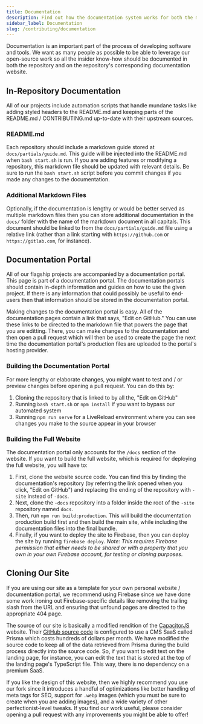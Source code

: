 ```yaml
---
title: Documentation
description: Find out how the documentation system works for both the markdown files included in the Megabyte Labs projects as well as the Megabyte Labs documentation portal. Learn how to contribute to the documentation.
sidebar_label: Documentation
slug: /contributing/documentation
---
```


Documentation is an important part of the process of developing software and tools. We want as many people as possible to be able to leverage our open-source work so all the insider know-how should be documented in both the repository and on the repository's corresponding documentation website.

## In-Repository Documentation

All of our projects include automation scripts that handle mundane tasks like adding styled headers to the README.md and keeping parts of the README.md / CONTRIBUTING.md up-to-date with their upstream sources.

### README.md

Each repository should include a markdown guide stored at `docs/partials/guide.md`. This guide will be injected into the README.md when `bash start.sh` is run. If you are adding features or modifying a repository, this markdown file should be updated with relevant details. Be sure to run the `bash start.sh` script before you commit changes if you made any changes to the documentation.

### Additional Markdown Files

Optionally, if the documentation is lengthy or would be better served as multiple markdown files then you can store additional documentation in the `docs/` folder with the name of the markdown document in all capitals. This document should be linked to from the `docs/partials/guide.md` file using a relative link (rather than a link starting with `https://github.com` or `https://gitlab.com`, for instance).

## Documentation Portal

All of our flagship projects are accompanied by a documentation portal. This page is part of a documentation portal. The documentation portals should contain in-depth information and guides on how to use the given project. If there is any information that could possibly be useful to end-users then that information should be stored in the documentation portal.

Making changes to the documentation portal is easy. All of the documentation pages contain a link that says, "Edit on GitHub." You can use these links to be directed to the markdown file that powers the page that you are editting. There, you can make changes to the documentation and then open a pull request which will then be used to create the page the next time the documentation portal's production files are uploaded to the portal's hosting provider.

### Building the Documentation Portal

For more lengthy or elaborate changes, you might want to test and / or preview changes before opening a pull request. You can do this by:

1. Cloning the repository that is linked to by all the, "Edit on GitHub"
2. Running `bash start.sh` or `npm install` if you want to bypass our automated system
3. Running `npm run serve` for a LiveReload environment where you can see changes you make to the source appear in your browser

### Building the Full Website

The documentation portal only accounts for the `/docs` section of the website. If you want to build the full website, which is required for deploying the full website, you will have to:

1. First, clone the website source code. You can find this by finding the documentation's repository (by referring the link opened when you click, "Edit on GitHub") and replacing the ending of the repository with `-site` instead of `-docs`.
2. Next, clone the `-docs` repository into a folder inside the root of the `-site` repository named `docs`.
3. Then, run `npm run build:production`. This will build the documentation production build first and then build the main site, while including the documentation files into the final bundle.
4. Finally, if you want to deploy the site to Firebase, then you can deploy the site by running `firebase deploy`. _Note: This requires Firebase permission that either needs to be shared or with a property that you own in your own Firebase account, for testing or cloning purposes._

## Cloning Our Site

If you are using our site as a template for your own personal website / documentation portal, we recommend using Firebase since we have done some work ironing out Firebase-specific details like removing the trailing slash from the URL and ensuring that unfound pages are directed to the appropriate 404 page.

The source of our site is basically a modified rendition of the [CapacitorJS](https://capacitorjs.com/) website. Their [GitHub source code](https://github.com/ionic-team/capacitor-site) is configured to use a CMS SaaS called Prisma which costs hundreds of dollars per month. We have modified the source code to keep all of the data retrieved from Prisma during the build process directly into the source code. So, if you want to edit text on the landing page, for instance, you can edit the text that is stored at the top of the landing page's TypeScript file. This way, there is no dependency on a premium SaaS.

If you like the design of this website, then we highly recommend you use our fork since it introduces a handful of optimizations like better handling of meta tags for SEO, support for `.webp` images (which you must be sure to create when you are adding images), and a wide variety of other perfectionist-level tweaks. If you find our work useful, please consider opening a pull request with any improvements you might be able to offer!
